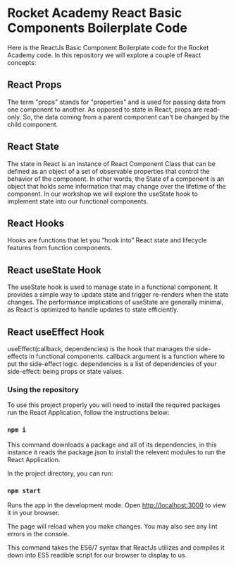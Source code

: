 # Rocket Academy React Basic Components Boilerplate Code

Here is the ReactJs Basic Component Boilerplate code for the Rocket Academy code.
In this repository we will explore a couple of React concepts:

## React Props

The term "props" stands for "properties" and is used for passing data from one component to another. As opposed to state in React, props are read-only. So, the data coming from a parent component can't be changed by the child component.

## React State

The state in React is an instance of React Component Class that can be defined as an object of a set of observable properties that control the behavior of the component. In other words, the State of a component is an object that holds some information that may change over the lifetime of the component. In our workshop we will explore the useState hook to implement state into our functional components.

## React Hooks

Hooks are functions that let you “hook into” React state and lifecycle features from function components.

## React useState Hook

The useState hook is used to manage state in a functional component. It provides a simple way to update state and trigger re-renders when the state changes. The performance implications of useState are generally minimal, as React is optimized to handle updates to state efficiently.

## React useEffect Hook

useEffect(callback, dependencies) is the hook that manages the side-effects in functional components. callback argument is a function where to put the side-effect logic. dependencies is a list of dependencies of your side-effect: being props or state values.

### Using the repository

To use this project properly you will need to install the required packages run the React Application, follow the instructions below:

### `npm i`

This command downloads a package and all of its dependencies, in this instance it reads the package.json to install the relevent modules to run the React Application.

In the project directory, you can run:

### `npm start`

Runs the app in the development mode.
Open [http://localhost:3000](http://localhost:3000) to view it in your browser.

The page will reload when you make changes.
You may also see any lint errors in the console.

This command takes the ES6/7 syntax that ReactJs utilizes and compiles it down into ES5 readible script for our browser to display to us.
